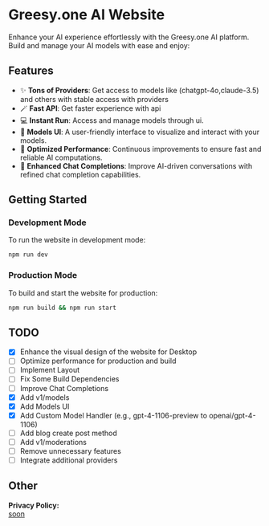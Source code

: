 
# Greesy.one AI Website

Enhance your AI experience effortlessly with the Greesy.one AI platform. Build and manage your AI models with ease and enjoy:

## Features

- ✨ **Tons of Providers**: Get access to models like (chatgpt-4o,claude-3.5) and others with stable access with providers
- 🪄 **Fast API**: Get faster experience with api
- 💻 **Instant Run**: Access and manage models through ui.
- 🎨 **Models UI**: A user-friendly interface to visualize and interact with your models.
- 🚀 **Optimized Performance**: Continuous improvements to ensure fast and reliable AI computations.
- 💬 **Enhanced Chat Completions**: Improve AI-driven conversations with refined chat completion capabilities.

## Getting Started

### Development Mode

To run the website in development mode:

```bash
npm run dev
```

### Production Mode

To build and start the website for production:

```bash
npm run build && npm run start
```

## TODO

- [X] Enhance the visual design of the website for Desktop
- [ ] Optimize performance for production and build
- [ ] Implement Layout
- [ ] Fix Some Build Dependencies 
- [ ] Improve Chat Completions
- [X] Add v1/models
- [X] Add Models UI
- [X] Add Custom Model Handler (e.g., gpt-4-1106-preview to openai/gpt-4-1106)
- [ ] Add blog create post method
- [ ] Add v1/moderations
- [ ] Remove unnecessary features
- [ ] Integrate additional providers

## Other

**Privacy Policy:**  
[soon](https://nicatdcw.dev)
